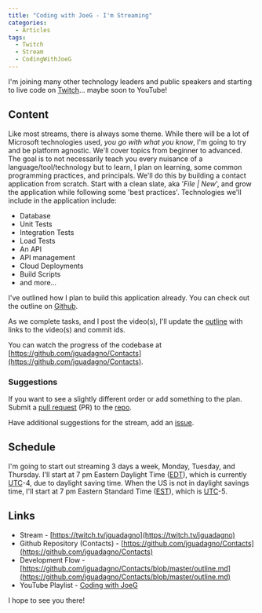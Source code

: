 ```yaml
---
title: "Coding with JoeG - I'm Streaming"
categories:
  - Articles
tags:
  - Twitch
  - Stream
  - CodingWithJoeG
---
```

I'm joining many other technology leaders and public speakers and starting to live code on [Twitch](https://www.twitch.tv/jguadagno)... maybe soon to YouTube!

## Content

Like most streams, there is always some theme.  While there will be a lot of Microsoft technologies used, *you go with what you know*, I'm going to try and be platform agnostic. We'll cover topics from beginner to advanced. The goal is to not necessarily teach you every nuisance of a language/tool/technology but to learn, I plan on learning, some common programming practices, and principals. We'll do this by building a contact application from scratch. Start with a clean slate, aka '*File \| New*', and grow the application while following some 'best practices'.  Technologies we'll include in the application include:

* Database
* Unit Tests
* Integration Tests
* Load Tests
* An API
* API management
* Cloud Deployments
* Build Scripts
* and more...

I've outlined how I plan to build this application already. You can check out the outline on [Github](https://github.com/jguadagno/Contacts/blob/master/outline.md).

As we complete tasks, and I post the video(s), I'll update the [outline](https://github.com/jguadagno/Contacts/blob/master/outline.md) with links to the video(s) and commit ids.

You can watch the progress of the codebase at [https://github.com/jguadagno/Contacts](https://github.com/jguadagno/Contacts).

### Suggestions

If you want to see a slightly different order or add something to the plan.  Submit a [pull request](https://help.github.com/en/github/collaborating-with-issues-and-pull-requests/creating-a-pull-request) (PR) to the [repo](https://github.com/jguadagno/Contacts).

Have additional suggestions for the stream, add an [issue](https://github.com/jguadagno/CodingWithJoeG/issues).

## Schedule

I'm going to start out streaming 3 days a week, Monday, Tuesday, and Thursday. I'll start at 7 pm Eastern Daylight Time ([EDT](https://www.timeanddate.com/time/zones/edt)), which is currently [UTC](https://www.timeanddate.com/time/aboututc.html)-4, due to daylight saving time. When the US is not in daylight savings time, I'll start at 7 pm Eastern Standard Time ([EST](https://www.timeanddate.com/time/zones/est)), which is [UTC](https://www.timeanddate.com/time/aboututc.html)-5.

## Links

* Stream - [https://twitch.tv/jguadagno](https://twitch.tv/jguadagno)
* Github Repository (Contacts) - [https://github.com/jguadagno/Contacts](https://github.com/jguadagno/Contacts)
* Development Flow - [https://github.com/jguadagno/Contacts/blob/master/outline.md](https://github.com/jguadagno/Contacts/blob/master/outline.md)
* YouTube Playlist - [Coding with JoeG](https://www.youtube.com/playlist?list=PLESGit66MnblZW06pJQwB_VPFZnOT-gG2)

I hope to see you there!
